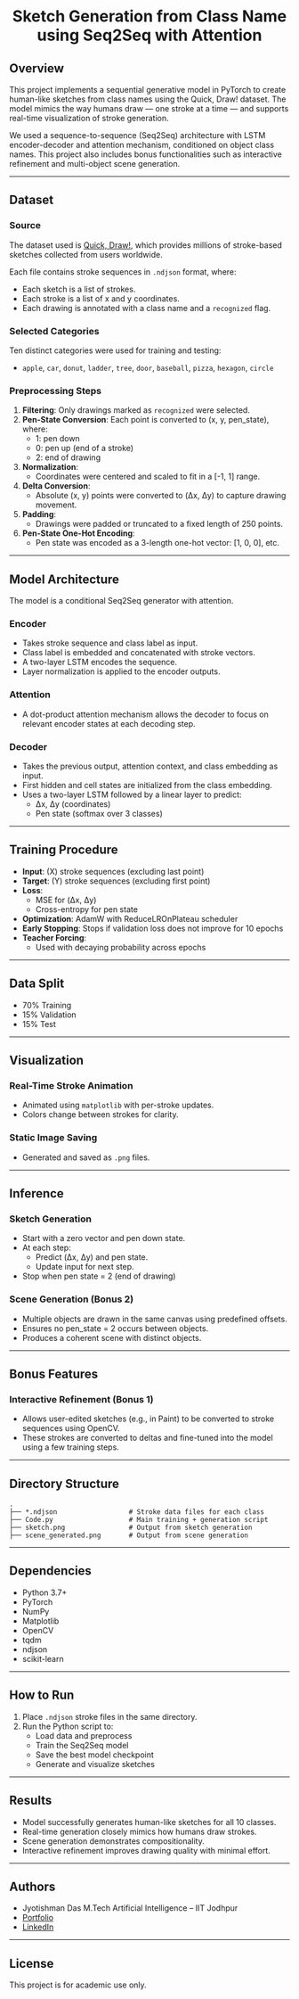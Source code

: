 <h1 align="center"> Sketch Generation from Class Name using Seq2Seq with Attention</h1>

## Overview

This project implements a sequential generative model in PyTorch to create human-like sketches from class names using the Quick, Draw! dataset. The model mimics the way humans draw — one stroke at a time — and supports real-time visualization of stroke generation.

We used a sequence-to-sequence (Seq2Seq) architecture with LSTM encoder-decoder and attention mechanism, conditioned on object class names. This project also includes bonus functionalities such as interactive refinement and multi-object scene generation.

---

## Dataset

### Source

The dataset used is [Quick, Draw!](https://quickdraw.withgoogle.com/data), which provides millions of stroke-based sketches collected from users worldwide.

Each file contains stroke sequences in `.ndjson` format, where:
- Each sketch is a list of strokes.
- Each stroke is a list of x and y coordinates.
- Each drawing is annotated with a class name and a `recognized` flag.

### Selected Categories

Ten distinct categories were used for training and testing:
- `apple`, `car`, `donut`, `ladder`, `tree`, `door`, `baseball`, `pizza`, `hexagon`, `circle`

### Preprocessing Steps

1. **Filtering**: Only drawings marked as `recognized` were selected.
2. **Pen-State Conversion**: Each point is converted to (x, y, pen_state), where:
   - 1: pen down
   - 0: pen up (end of a stroke)
   - 2: end of drawing
3. **Normalization**:
   - Coordinates were centered and scaled to fit in a [-1, 1] range.
4. **Delta Conversion**:
   - Absolute (x, y) points were converted to (Δx, Δy) to capture drawing movement.
5. **Padding**:
   - Drawings were padded or truncated to a fixed length of 250 points.
6. **Pen-State One-Hot Encoding**:
   - Pen state was encoded as a 3-length one-hot vector: [1, 0, 0], etc.

---

## Model Architecture

The model is a conditional Seq2Seq generator with attention.

### Encoder

- Takes stroke sequence and class label as input.
- Class label is embedded and concatenated with stroke vectors.
- A two-layer LSTM encodes the sequence.
- Layer normalization is applied to the encoder outputs.

### Attention

- A dot-product attention mechanism allows the decoder to focus on relevant encoder states at each decoding step.

### Decoder

- Takes the previous output, attention context, and class embedding as input.
- First hidden and cell states are initialized from the class embedding.
- Uses a two-layer LSTM followed by a linear layer to predict:
  - Δx, Δy (coordinates)
  - Pen state (softmax over 3 classes)

---

## Training Procedure

- **Input**: (X) stroke sequences (excluding last point)
- **Target**: (Y) stroke sequences (excluding first point)
- **Loss**:
  - MSE for (Δx, Δy)
  - Cross-entropy for pen state
- **Optimization**: AdamW with ReduceLROnPlateau scheduler
- **Early Stopping**: Stops if validation loss does not improve for 10 epochs
- **Teacher Forcing**:
  - Used with decaying probability across epochs

---

## Data Split

- 70% Training
- 15% Validation
- 15% Test

---

## Visualization

### Real-Time Stroke Animation

- Animated using `matplotlib` with per-stroke updates.
- Colors change between strokes for clarity.

### Static Image Saving

- Generated and saved as `.png` files.

---

## Inference

### Sketch Generation

- Start with a zero vector and pen down state.
- At each step:
  - Predict (Δx, Δy) and pen state.
  - Update input for next step.
- Stop when pen state = 2 (end of drawing)

### Scene Generation (Bonus 2)

- Multiple objects are drawn in the same canvas using predefined offsets.
- Ensures no pen_state = 2 occurs between objects.
- Produces a coherent scene with distinct objects.

---

## Bonus Features

### Interactive Refinement (Bonus 1)

- Allows user-edited sketches (e.g., in Paint) to be converted to stroke sequences using OpenCV.
- These strokes are converted to deltas and fine-tuned into the model using a few training steps.

---

## Directory Structure

```
.
├── *.ndjson                  # Stroke data files for each class
├── Code.py                   # Main training + generation script
├── sketch.png                # Output from sketch generation
├── scene_generated.png       # Output from scene generation

```

---

## Dependencies

- Python 3.7+
- PyTorch
- NumPy
- Matplotlib
- OpenCV
- tqdm
- ndjson
- scikit-learn

---

## How to Run

1. Place `.ndjson` stroke files in the same directory.
2. Run the Python script to:
   - Load data and preprocess
   - Train the Seq2Seq model
   - Save the best model checkpoint
   - Generate and visualize sketches

---

## Results

- Model successfully generates human-like sketches for all 10 classes.
- Real-time generation closely mimics how humans draw strokes.
- Scene generation demonstrates compositionality.
- Interactive refinement improves drawing quality with minimal effort.

---

## Authors

- Jyotishman Das
M.Tech Artificial Intelligence – IIT Jodhpur  
- [Portfolio](https://my-portfolio-jyotishman-das-projects.vercel.app)  
- [LinkedIn](https://www.linkedin.com/in/jyotishmandas85p/)
  
---

## License

This project is for academic use only.
